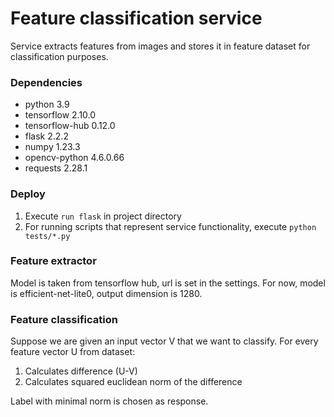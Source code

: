 # Feature classification service

Service extracts features from images and stores it in feature dataset for classification purposes.

### Dependencies
- python 3.9
- tensorflow 2.10.0
- tensorflow-hub 0.12.0
- flask 2.2.2
- numpy 1.23.3
- opencv-python 4.6.0.66
- requests 2.28.1

### Deploy
1. Execute ```run flask``` in project directory
2. For running scripts that represent service functionality, execute ```python tests/*.py```

### Feature extractor 
Model is taken from tensorflow hub, url is set in the settings. For now, model is efficient-net-lite0, output dimension is 1280.

### Feature classification 
Suppose we are given an input vector V that we want to classify. For every feature vector U from dataset:
1. Calculates difference (U-V)
2. Calculates squared euclidean norm of the difference

Label with minimal norm is chosen as response.